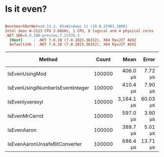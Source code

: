 # Is it even?

``` ini

BenchmarkDotNet=v0.13.3, OS=Windows 11 (10.0.25961.1000)
Intel Xeon W-2123 CPU 3.60GHz, 1 CPU, 8 logical and 4 physical cores
.NET SDK=8.0.100-preview.7.23376.3
  [Host]     : .NET 7.0.10 (7.0.1023.36312), X64 RyuJIT AVX2
  DefaultJob : .NET 7.0.10 (7.0.1023.36312), X64 RyuJIT AVX2


```
|                           Method |  Count |       Mean |    Error |   StdDev | Ratio | RatioSD |      Gen0 | Allocated | Alloc Ratio |
|--------------------------------- |------- |-----------:|---------:|---------:|------:|--------:|----------:|----------:|------------:|
|                   IsEvenUsingMod | 100000 |   406.0 μs |  7.72 μs |  9.76 μs |  1.00 |    0.00 |         - |         - |          NA |
| IsEvenUsingINumberIsEventInteger | 100000 |   410.4 μs |  7.90 μs |  9.41 μs |  1.01 |    0.04 |         - |         - |          NA |
|                  IsEvenlyxerexyl | 100000 | 3,164.1 μs | 60.03 μs | 61.65 μs |  7.82 |    0.24 | 1023.4375 | 4427778 B |          NA |
|                   IsEvenMrCarrot | 100000 |   597.0 μs |  3.90 μs |  3.46 μs |  1.48 |    0.03 |         - |         - |          NA |
|                      IsEvenAaron | 100000 |   389.7 μs |  5.01 μs |  4.18 μs |  0.97 |    0.02 |         - |         - |          NA |
|    IsEvenAaronUnsafeBitConverter | 100000 |   686.4 μs | 13.71 μs | 17.83 μs |  1.69 |    0.06 |         - |         - |          NA |
